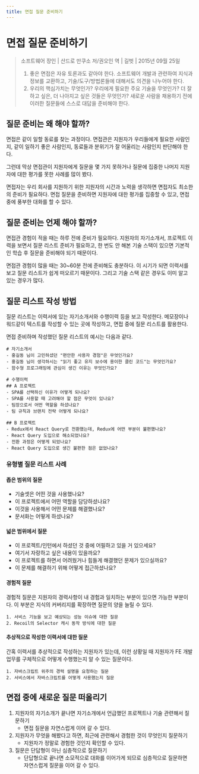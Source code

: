 ```yaml
---
title: 면접 질문 준비하기
---
```

# 면접 질문 준비하기
> 소프트웨어 장인 | 산드로 만쿠소 저/권오인 역 | 길벗 | 2015년 09월 25일
> 1. 좋은 면접은 자유 토론과도 같아야 한다. 소프트웨어 개발과 관련하여 지식과 정보를 교환하고, 기술/도구/방법론들에 대해서도 의견을 나누어야 한다.
> 2. 우리의 핵심가치는 무엇인가? 우리에게 필요한 주요 기술을 무엇인가? 더 잘하고 싶은, 더 나아지고 싶은 것들은 무엇인가? 새로운 사람을 채용하기 전에 이러한 질문들에 스스로 대답을 준비해야 한다.

## 질문 준비는 왜 해야 할까?
면접은 같이 일할 동료를 찾는 과정이다. 면접관은 지원자가 우리들에게 필요한 사람인지, 같이 일하기 좋은 사람인지, 동료들과 분위기가 잘 어울리는 사람인지 판단해야 한다.

그런데 막상 면접관이 지원자에게 질문을 몇 가지 못하거나 질문에 집중한 나머지 지원자에 대한 평가를 못한 사례를 많이 봤다.

면접자는 우리 회사를 지원하기 위한 지원자의 시간과 노력을 생각하면 면접자도 최소한의 준비가 필요하다.
면접 질문을 준비하면 지원자에 대한 평가를 집중할 수 있고, 면접 중에 풍부한 대화를 할 수 있다.

## 질문 준비는 언제 해야 할까?
면접관 경험이 적을 때는 하루 전에 준비가 필요하다.
지원자의 자기소개서, 프로젝트 이력을 보면서 질문 리스트 준비가 필요하고,
한 번도 안 해본 기술 스택이 있으면 기본적인 학습 후 질문을 준비해야 되기 때문이다.

면접관 경험이 많을 때는 30~60분 전에 준비해도 충분하다.
이 시기가 되면 이력서를 보고 질문 리스트가 쉽게 떠오르기 때문이다.
그리고 기술 스택 같은 경우도 이미 알고 있는 경우가 많다.

## 질문 리스트 작성 방법
질문 리스트는 이력서에 있는 자기소개서와 수행이력 등을 보고 작성한다.
메모장이나 워드같이 텍스트를 작성할 수 있는 곳에 작성하고, 면접 중에 질문 리스트를 활용한다.

면접 준비하며 작성했던 질문 리스트의 예시는 다음과 같다.
```
# 자기소개서
- 홍길동 님이 고민하셨던 "편안한 사용자 경험"은 무엇인가요?
- 홍길동 님이 생각하시는 "읽기 좋고 유지 보수에 용이한 클린 코드"는 무엇인가요?
- 함수형 프로그래밍에 관심이 생긴 이유는 무엇인가요?

# 수행이력
## A 프로젝트
- SPA를 선택하신 이유가 어떻게 되나요?
- SPA를 사용할 때 고려해야 할 점은 무엇이 있나요?
- 팀장으로서 어떤 역할을 하셨나요?
- 팀 규칙과 브랜치 전략 어떻게 되나요?

## B 프로젝트
- Redux에서 React Query로 전환했는데, Redux에 어떤 부분이 불편했나요?
- React Query 도입으로 해소되었나요?
- 전환 과정은 어떻게 되었나요?
- React Query 도입으로 생긴 불편한 점은 없었나요?
```

### 유형별 질문 리스트 사례
#### 좁은 범위의 질문
- 기술셋은 어떤 것을 사용했나요?
- 이 프로젝트에서 어떤 역할을 담당하셨나요?
- 이것을 사용해서 어떤 문제를 해결했나요?
- 문서화는 어떻게 하셨나요?

#### 넓은 범위에서 질문
- 이 프로젝트/인턴에서 하셨던 것 중에 어필하고 있을 거 있으세요?
- 여기서 자랑하고 싶은 내용이 있을까요?
- 이 프로젝트를 하면서 어려웠거나 힘들게 해결했던 문제가 있으실까요?
- 이 문제를 해결하기 위해 어떻게 접근하셨나요?

#### 경험적 질문
경험적 질문은 지원자의 경력사항이 내 경험과 일치하는 부분이 있으면 가능한 부분이다.
이 부분은 지식의 커버리지를 확장하면 질문의 양을 늘릴 수 있다.

```
1. 서비스 기능을 보고 예상되는 성능 이슈에 대한 질문
2. Recoil의 Selector 캐시 동작 방식에 대한 질문
```

#### 추상적으로 작성한 이력서에 대한 질문
간혹 이력서를 추상적으로 작성하는 지원자가 있는데, 이런 상황일 때 지원자가 FE 개발 업무를 구체적으로 어떻게 수행했는지 알 수 있는 질문이다.

```
1. 자바스크립트 위주의 경력 설명을 요청하는 질문
2. 서비스에서 자바스크립트를 어떻게 사용했는지 질문
```

## 면접 중에 새로운 질문 떠올리기
1. 지원자의 자기소개가 끝나면 자기소개에서 언급했던 프로젝트나 기술 관련해서 질문하기
   - 면접 질문을 자연스럽게 이어 갈 수 있다.
1. 지원자가 무엇을 해봤다고 하면, 최근에 관련해서 경험한 것이 무엇인지 질문하기
   - 지원자가 정말로 경험한 것인지 확인할 수 있다.
1. 질문은 단답형이 아닌 심층적으로 질문하기
   - 단답형으로 끝나면 소모적으로 대화를 이어가게 되므로 심층적으로 질문하면 자연스럽게 질문을 이어 갈 수 있다.